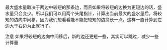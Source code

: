 最大盛水量取决于两边中较短的那条边，而且如果将较短的边换为更短边的话，盛水量只会变少。所以我们可以用两个头尾指针，计算出当前最大的盛水量后，将较短的边向中间移，因为我们想看看能不能把较短的边换长一点。这样一直计算到左边大于右边为止就行了。

注意
如果将较短的边向中间移后，新的边还更短一些，其实可以跳过，减少一些计算量